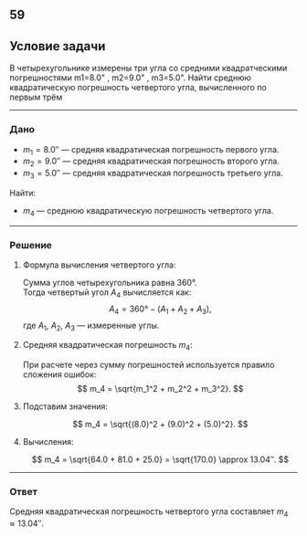 ## 59

## Условие задачи

В четырехугольнике измерены три угла  со средними квадратческими погрешностями m1=8.0" , m2=9.0" , m3=5.0". Найти среднюю квадратическую погрешность четвертого угла, вычисленного по первым трём

---

### Дано

- $m_1 = 8.0″$ — средняя квадратическая погрешность первого угла.  
- $m_2 = 9.0″$ — средняя квадратическая погрешность второго угла.  
- $m_3 = 5.0″$ — средняя квадратическая погрешность третьего угла.  

Найти:  
- $m_4$ — среднюю квадратическую погрешность четвертого угла.

---

### Решение

1. Формула вычисления четвертого угла:

   Сумма углов четырехугольника равна $360°$.  
   Тогда четвертый угол $A_4$ вычисляется как:  
   $$
   A_4 = 360° - (A_1 + A_2 + A_3),
   $$
   где $A_1$, $A_2$, $A_3$ — измеренные углы.

2. Средняя квадратическая погрешность $m_4$:

   При расчете через сумму погрешностей используется правило сложения ошибок:  
   $$
   m_4 = \sqrt{m_1^2 + m_2^2 + m_3^2}.
   $$

3. Подставим значения:

   $$
   m_4 = \sqrt{(8.0)^2 + (9.0)^2 + (5.0)^2}.
   $$

4. Вычисления:

   $$
   m_4 = \sqrt{64.0 + 81.0 + 25.0} = \sqrt{170.0} \approx 13.04″.
   $$

---

### Ответ

Средняя квадратическая погрешность четвертого угла составляет $m_4 \approx 13.04″$.
